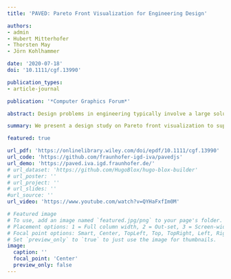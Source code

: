 ```yaml
---
title: 'PAVED: Pareto Front Visualization for Engineering Design'

authors:
- admin
- Hubert Mitterhofer
- Thorsten May
- Jörn Kohlhammer

date: '2020-07-18'
doi: '10.1111/cgf.13990'

publication_types:
- article-journal

publication: '*Computer Graphics Forum*'

abstract: Design problems in engineering typically involve a large solution space and several potentially conflicting criteria. Selecting a compromise solution is often supported by optimization algorithms that compute hundreds of Pareto-optimal solutions, thus informing a decision by the engineer. However, the complexity of evaluating and comparing alternatives increases with the number of criteria that need to be considered at the same time. We present a design study on Pareto front visualization to support engineers in applying their expertise and subjective preferences for selection of the most-preferred solution. We provide a characterization of data and tasks from the parametric design of electric motors. The requirements identified were the basis for our development of PAVED, an interactive parallel coordinates visualization for exploration of multi-criteria alternatives. We reflect on our user-centered design process that included iterative refinement with real data in close collaboration with a domain expert as well as a summative evaluation in the field. The results suggest a high usability of our visualization as part of a real-world engineering design workflow. Our lessons learned can serve as guidance to future visualization developers targeting multi-criteria optimization problems in engineering design or alternative domains.

summary: We present a design study on Pareto front visualization to support engineers in applying their expertise and subjective preferences for selection of the most-preferred electric motor design. We propose PAVED, an interactive parallel coordinates visualization for exploration of multi-criteria alternatives.

featured: true

url_pdf: 'https://onlinelibrary.wiley.com/doi/epdf/10.1111/cgf.13990'
url_code: 'https://github.com/fraunhofer-igd-iva/pavedjs'
url_demo: 'https://paved.iva.igd.fraunhofer.de/'
# url_dataset: 'https://github.com/HugoBlox/hugo-blox-builder'
# url_poster: ''
# url_project: ''
# url_slides: ''
#url_source: ''
url_video: 'https://www.youtube.com/watch?v=QYHaFxfIm0M'

# Featured image
# To use, add an image named `featured.jpg/png` to your page's folder.
# Placement options: 1 = Full column width, 2 = Out-set, 3 = Screen-width
# Focal point options: Smart, Center, TopLeft, Top, TopRight, Left, Right, BottomLeft, Bottom, BottomRight
# Set `preview_only` to `true` to just use the image for thumbnails.
image:
  caption: ''
  focal_point: 'Center'
  preview_only: false
---
```

